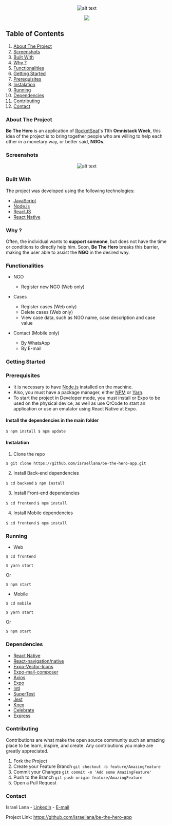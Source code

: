<div align="center">

<img src="https://user-images.githubusercontent.com/56271517/77832359-2d35b300-7114-11ea-8030-4ecd01d5ec20.png" alt="alt text" >

[![](https://camo.githubusercontent.com/147b1b65b460bce94741c8a8d4c637255c055123/68747470733a2f2f696d672e736869656c64732e696f2f62616467652f6d61646525323062792d526f636b6574736561742d253233373531394331)](https://rocketseat.com.br/)

</div>

## Table of Contents

1. [ About The Project ](#about)
2. [ Screenshots ](#screen)
3. [ Built With ](#built)
4. [ Why ? ](#why)
5. [ Functionalities ](#func)
5. [ Getting Started ](#start)
6. [ Prerequisites ](#requisites)
7. [ Instalation ](#install)
8. [ Running ](#run)
9. [ Dependencies ](#dependencies)
10. [ Contributing ](#contribute)
11. [ Contact ](#contact)

<a name="about"></a>
### About The Project

**Be The Hero** is an application of [RocketSeat](https://rocketseat.com.br/)'s 11th **Omnistack Week**, this idea of the project is to bring together people who are willing to help each other in a monetary way, or better said, **NGOs**.
<a name="screen"></a>
### Screenshots
<div align="center">
<img align="center" src="https://user-images.githubusercontent.com/56271517/77834268-3ded2580-7122-11ea-8b53-658cd339da17.png" alt="alt text"> 

</div>

<a name="built"></a>
### Built With

The project was developed using the following technologies:

- [JavaScript](https://www.javascript.com/)
- [Node.js](https://www.javascript.com/)
- [ReactJS](https://reactjs.org/)
- [React Native](https://reactnative.dev/)

<a name="why"></a>
### Why ?

Often, the individual wants to **support someone**, but does not have the time or conditions to directly help him. Soon, **Be The Hero** breaks this barrier, making the user able to assist the **NGO** in the desired way.

<a name="func"></a>
### Functionalities

+ NGO
  * Register new NGO (Web only)

+ Cases
  * Register cases (Web only)
  * Delete cases (Web only)
  * View case data, such as NGO name, case description and case value

+ Contact (Mobile only)
  * By WhatsApp
  * By E-mail

<a name="start"></a>
### Getting Started

<a name="requisites"></a>
### Prerequisites

- It is necessary to have [Node.js](https://www.javascript.com/) installed on the machine.
- Also, you must have a package manager, either [NPM](https://www.npmjs.com/) or [Yarn](https://yarnpkg.com/).
- To start the project in Developer mode, you must install or Expo to be used on the physical device, as well as use QrCode to start an application or use an emulator using React Native at Expo.

#### Install the dependencies in the main folder

`$ npm install $ npm update`

<a name="install"></a>
#### Instalation

1. Clone the repo

`$ git clone https://github.com/israellana/be-the-hero-app.git`

2. Install Back-end dependencies

`$ cd backend`
`$ npm install`

3. Install Front-end dependencies

`$ cd frontend`
`$ npm install`

4. Install Mobile dependencies

`$ cd frontend`
`$ npm install`

<a name="run"></a>
### Running

- Web

`$ cd frontend`

`$ yarn start`

Or

`$ npm start`

- Mobile

`$ cd mobile`

`$ yarn start`

Or

`$ npm start`

<a name="dependencies"></a>
### Dependencies

- [React Native](https://reactnative.dev/)
- [React-navigation/native](https://reactnavigation.org/)
- [Expo-Vector-Icons](https://icons.expo.fyi/)
- [Expo-mail-composer](https://docs.expo.io/versions/latest/sdk/mail-composer/)
- [Axios](https://github.com/axios/axios)
- [Expo](https://expo.io/)
- [Intl](https://www.npmjs.com/package/intl)
- [SuperTest](https://github.com/visionmedia/supertest)
- [Jest](https://jestjs.io/)
- [Knex](http://knexjs.org/)
- [Celebrate](https://github.com/arb/celebrate)
- [Express](https://expressjs.com/pt-br/)

<a name="contribute"></a>
### Contributing

Contributions are what make the open source community such an amazing place to be learn, inspire, and create. Any contributions you make are greatly appreciated.

1. Fork the Project
2. Create your Feature Branch `git checkout -b feature/AmazingFeature`
3. Commit your Changes `git commit -m 'Add some AmazingFeature'`
4. Push to the Branch `git push origin feature/AmazingFeature`
5. Open a Pull Request

<a name="contact"></a>
### Contact

Israel Lana - [Linkedin](https://www.linkedin.com/in/israel-lana-0ab3a512a/) - [E-mail](mailto:israellana_@hotmail.com)

Project Link: https://github.com/israellana/be-the-hero-app
